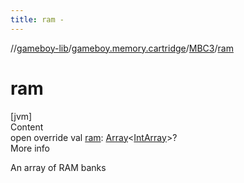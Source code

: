 ```yaml
---
title: ram -
---
```

//[gameboy-lib](../../index.md)/[gameboy.memory.cartridge](../index.md)/[MBC3](index.md)/[ram](ram.md)



# ram  
[jvm]  
Content  
open override val [ram](ram.md): [Array](https://kotlinlang.org/api/latest/jvm/stdlib/kotlin/-array/index.html)<[IntArray](https://kotlinlang.org/api/latest/jvm/stdlib/kotlin/-int-array/index.html)>?  
More info  


An array of RAM banks

  



